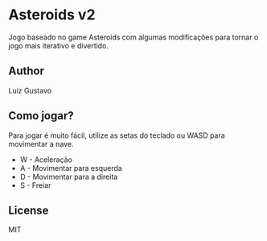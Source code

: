 # Asteroids v2

Jogo baseado no game Asteroids com algumas modificações para tornar o jogo mais iterativo e divertido.

## Author

Luiz Gustavo

## Como jogar?

Para jogar é muito fácil, utilize as setas do teclado ou WASD para movimentar a nave.

- W - Aceleração
- A - Movimentar para esquerda
- D - Movimentar para a direita
- S - Freiar

## License

MIT
